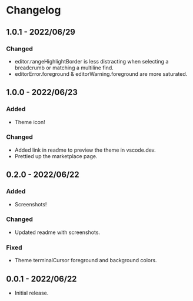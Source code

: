 # Changelog

## 1.0.1 - 2022/06/29

### Changed

- editor.rangeHighlightBorder is less distracting when selecting a breadcrumb or matching a multiline find.
- editorError.foreground & editorWarning.foreground are more saturated.

## 1.0.0 - 2022/06/23

### Added

- Theme icon!

### Changed

- Added link in readme to preview the theme in vscode.dev.
- Prettied up the marketplace page.

## 0.2.0 - 2022/06/22

### Added

- Screenshots!

### Changed

- Updated readme with screenshots.

### Fixed

- Theme terminalCursor foreground and background colors.

## 0.0.1 - 2022/06/22

- Initial release.
